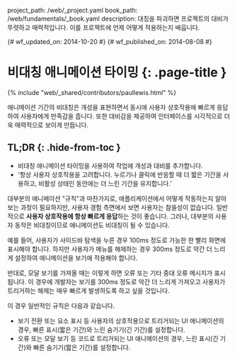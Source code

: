 project_path: /web/_project.yaml
book_path: /web/fundamentals/_book.yaml
description: 대칭을 파괴하면 프로젝트의 대비가 뚜렷하고 매력적입니다. 이를 프로젝트에 언제 어떻게 적용하는지 배웁니다.

{# wf_updated_on: 2014-10-20 #}
{# wf_published_on: 2014-08-08 #}

# 비대칭 애니메이션 타이밍 {: .page-title }

{% include "web/_shared/contributors/paullewis.html" %}


애니메이션 기간의 비대칭은 개성을 표현하면서 동시에 사용자 상호작용에 빠르게 응답하여 사용자에게 만족감을 줍니다. 또한 대비감을 제공하여 인터페이스를 시각적으로 더욱 매력적으로 보이게 만듭니다.

## TL;DR {: .hide-from-toc }
- 비대칭 애니메이션 타이밍을 사용하여 작업에 개성과 대비를 추가합니다.
- '항상 사용자 상호작용을 고려합니다. 누르기나 클릭에 반응할 때 더 짧은 기간을 사용하고, 비활성 상태인 동안에는 더 느린 기간을 유지합니다.'


대부분의 애니메이션 "규칙"과 마찬가지로, 애플리케이션에서 어떻게 작동하는지 알아보는 과정이 필요하지만, 사용자 경험 측면에서 보면 사용자는 참을성이 없습니다. 일반적으로 **사용자 상호작용에 항상 빠르게 응답**하는 것이 좋습니다. 그러나, 대부분의 사용자 동작은 비대칭이므로 애니메이션도 비대칭이 될 수 있습니다.

예를 들어, 사용자가 사이드바 탐색을 누른 경우 100ms 정도로 가능한 한 빨리 화면에 표시해야 합니다. 하지만 사용자가 메뉴를 해제하는 경우 300ms 정도로 약간 더 느리게 설정하여 애니메이션을 보기에 적용해야 합니다.

반대로, 모달 보기를 가져올 때는 이렇게 하면 오류 또는 기타 중대 오류 메시지가 표시됩니다. 이 경우에 개발자는 보기를 300ms 정도로 악간 더 느리게 가져오고 사용자가 트리거하는 해제는 매우 빠르게 발생하도록 하고 싶을 것입니다.

이 경우 일반적인 규칙은 다음과 같습니다.

* 보기 전환 또는 요소 표시 등 사용자의 상호작용으로 트리거되는 UI 애니메이션의 경우, 빠른 표시(짧은 기간)와 느린 숨기기(긴 기간)를 설정합니다.
* 오류 또는 모달 보기 등 코드로 트리거되는 UI 애니메이션의 경우, 느린 표시(긴 기간)와 빠른 숨기기(짧은 기간)를 설정합니다.


